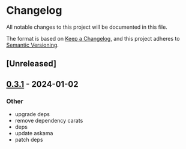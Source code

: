 # Changelog
All notable changes to this project will be documented in this file.

The format is based on [Keep a Changelog](https://keepachangelog.com/en/1.0.0/),
and this project adheres to [Semantic Versioning](https://semver.org/spec/v2.0.0.html).

## [Unreleased]

## [0.3.1](https://github.com/trillium-rs/trillium/compare/trillium-askama-v0.3.0...trillium-askama-v0.3.1) - 2024-01-02

### Other
- upgrade deps
- remove dependency carats
- deps
- update askama
- patch deps
